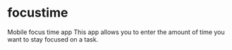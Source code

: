 # focustime
Mobile focus time app
This app allows you to enter the amount of time you want to stay focused on a task.

